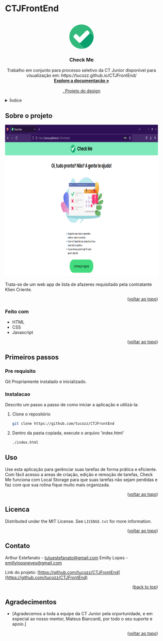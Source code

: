 # CTJFrontEnd

<!-- PROJECT LOGO -->
<br />
<div align="center">
  <a href="https://github.com/tucozz/CTJFrontEnd">
    <img src="imagens/logo.png" alt="Logo" width="80" height="80">
  </a>

<h3 align="center">Check Me</h3>

  <p align="center">
    Trabalho em conjunto para processo seletivo da CT Junior disponível para visualização em: https://tucozz.github.io/CTJFrontEnd/
    <br />
    <a href="https://github.com/tucozz/CTJFrontEnd"><strong>Explore a documentação »</strong></a>
    <br />
    <br />
    <a href="https://www.figma.com/file/xMpQgKhkHshfgWMmIWAAxT/CT-JUNIOR?node-id=0%3A1">. Projeto do design</a>
  </p>
</div>


<!-- TABLE OF CONTENTS -->
<details>
  <summary>Índice</summary>
  <ol>
    <li>
      <a href="#Sobre-o-projeto">Sobre o projeto</a>
      <ul>
        <li><a href="#Feito com">Feito com</a></li>
      </ul>
    </li>
    <li>
      <a href="#Primeiros-passos">Primeiros passos</a>
      <ul>
        <li><a href="#Pre-requisito">Pré-requisito</a></li>
        <li><a href="#Instalacao">Instalação</a></li>
      </ul>
    </li>
    <li><a href="#Uso">Uso</a></li>
    <li><a href="#Licenca">Licença</a></li>
    <li><a href="#Contato">Contato</a></li>
    <li><a href="#Agradecimentos">Agradecimentos</a></li>
  </ol>
</details>

<!-- ABOUT THE PROJECT -->
## Sobre o projeto

<div align="center">
    <img src="imagens/tela.png" width="700" height="500">
</div>

Trata-se de um web app de lista de afazeres requisitado pela contratante Klien Criente.

<p align="right">(<a href="#readme-top">voltar ao topo</a>)</p>


### Feito com

* HTML
* CSS
* Javascript


<p align="right">(<a href="#readme-top">voltar ao topo</a>)</p>



<!-- GETTING STARTED -->
## Primeiros passos


### Pre requisito

Git Propriamente instalado e inicializado.

### Instalacao
Descrito um passo a passo de como iniciar a aplicação e utilizá-la:

1. Clone o repositório
   ```sh
   git clone https://github.com/tucozz/CTJFrontEnd
   ```
2. Dentro da pasta copiada, execute o arquivo 'index.html'
   ```sh
   ./index.html
   ```


## Uso

Use esta aplicação para gerênciar suas tarefas de forma prática e eficiente. Com fácil acesso a areas de criação, edição e remoção de tarefas, Check Me funciona com Local Storage para que suas tarefas não sejam perdidas e faz com que sua rotina fique muito mais organizada.

<p align="right">(<a href="#readme-top">voltar ao topo</a>)</p>



<!-- LICENSE -->
## Licenca

Distributed under the MIT License. See `LICENSE.txt` for more information.

<p align="right">(<a href="#readme-top">voltar ao topo</a>)</p>



<!-- CONTACT -->
## Contato
Arthur Estefanato - tutuestefanato@gmail.com
Emilly Lopes - emillylopsneves@gmail.com

Link do projeto: [https://github.com/tucozz/CTJFrontEnd](https://github.com/tucozz/CTJFrontEnd)

<p align="right">(<a href="#readme-top">back to top</a>)</p>



<!-- ACKNOWLEDGMENTS -->
## Agradecimentos

* [Agradecemos a toda a equipe da CT Junior pela orportunidade, e em especial ao nosso mentor, Mateus Biancardi, por todo o seu suporte e apoio.]

<p align="right">(<a href="#readme-top">voltar ao topo</a>)</p>



<!-- MARKDOWN LINKS & IMAGES -->
<!-- https://www.markdownguide.org/basic-syntax/#reference-style-links -->
[contributors-shield]: https://img.shields.io/github/contributors/github_username/repo_name.svg?style=for-the-badge
[contributors-url]: https://github.com/github_username/repo_name/graphs/contributors
[forks-shield]: https://img.shields.io/github/forks/github_username/repo_name.svg?style=for-the-badge
[forks-url]: https://github.com/github_username/repo_name/network/members
[stars-shield]: https://img.shields.io/github/stars/github_username/repo_name.svg?style=for-the-badge
[stars-url]: https://github.com/github_username/repo_name/stargazers
[issues-shield]: https://img.shields.io/github/issues/github_username/repo_name.svg?style=for-the-badge
[issues-url]: https://github.com/github_username/repo_name/issues
[license-shield]: https://img.shields.io/github/license/github_username/repo_name.svg?style=for-the-badge
[license-url]: https://github.com/github_username/repo_name/blob/master/LICENSE.txt
[linkedin-shield]: https://img.shields.io/badge/-LinkedIn-black.svg?style=for-the-badge&logo=linkedin&colorB=555
[linkedin-url]: https://linkedin.com/in/linkedin_username
[product-screenshot]: images/screenshot.png
[Javascript]: https://img.shields.io/static/v1?label=&message=JavaScript&color=yellow&style=for-the-badge&logo=appveyor
[CSS]: https://img.shields.io/static/v1?label=&message=CSS&color=blue&style=for-the-badge&logo=appveyor
[HTML]: https://img.shields.io/static/v1?label=&message=HTML&color=red&style=for-the-badge&logo=appveyor